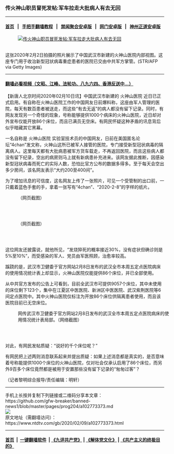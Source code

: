 ### 传火神山职员冒死发帖:军车拉走大批病人有去无回
------------------------

#### [首页](https://github.com/gfw-breaker/banned-news1/blob/master/README.md) &nbsp;&nbsp;|&nbsp;&nbsp; [手把手翻墙教程](https://github.com/gfw-breaker/guides/wiki) &nbsp;&nbsp;|&nbsp;&nbsp; [禁闻聚合安卓版](https://github.com/gfw-breaker/bn-android) &nbsp;&nbsp;|&nbsp;&nbsp; [网门安卓版](https://github.com/oGate2/oGate) &nbsp;&nbsp;|&nbsp;&nbsp; [神州正道安卓版](https://github.com/SzzdOgate/update) 



<div><div class="featured_image">
 <a href="https://i.ntdtv.com/assets/uploads/2020/02/GettyImages-1198072766.jpg" target="_blank">
  <figure>
   <img alt="传火神山职员冒死发帖:军车拉走大批病人有去无回" src="https://i.ntdtv.com/assets/uploads/2020/02/GettyImages-1198072766-800x450.jpg"/>
  </figure><br/>
 </a>
 <span class="caption">
  这张2020年2月2日拍摄的照片展示了中国武汉市新建的火神山医院内部视图。这座专门用于收治新型冠状病毒重症患者的医院已交由中共军方掌管。(STR/AFP via Getty Images)
 </span>
</div>
</div><hr/>

#### [翻墙必看视频（文昭、江峰、法轮功、八九六四、香港反送中...）](https://github.com/gfw-breaker/banned-news1/blob/master/pages/link3.md)

<div><div class="post_content" itemprop="articleBody">
 <p>
  【新唐人北京时间2020年02月10日讯】中国武汉市新建的
  <ok href="https://www.ntdtv.com/gb/火神山医院.htm">
   火神山医院
  </ok>
  近日已正式启用。有自称在火神山医院工作的中国网友日前爆料称，这座由军人管理的医院，每天有数百患者被送走，而这些“有去无返”的病人都没有留下记录。同时，有网友发现另一个奇怪的现象，号称能够提供1000个病床的火神山医院，近日却对外宣布仅能开放86个床位，而且已满员无空床。有网民怀疑这种矛盾的讯息背后似乎暗藏其它黑幕。
 </p>
 <p>
  一名自称是
  <ok href="https://www.ntdtv.com/gb/火神山医院.htm">
   火神山医院
  </ok>
  实验室技术员的中国网友，日前在美国匿名论坛“4chan”发文称，火神山这所已被军人接管的医院，专门接受新型冠状病毒的隔离病人。这里每天都有大批病患被军方货车载走，不再返回医院，而且这些病人都没有留下纪录，空出的病房则马上就有新病患补充进来。该网友据此推断，因感染新型冠状病毒而死亡的实际人数，恐怕比官方公布的数据多得多。至于每天会空出多少房间，该名网友表示“大约200至400间”。
 </p>
 <p>
  为了增加讯息的可信度，这名网友上传了一张照片，可见一个受管制的出口前，一只戴着蓝色手套的手，拿着一张写有“4chan”、“2020-2-8”的字样的纸片。
 </p>
 <figure class="wp-caption alignnone" id="attachment_102773376" style="width: 600px">
  <img alt="" class="size-medium wp-image-102773376" src="https://i.ntdtv.com/assets/uploads/2020/02/270e3d87f0e6bccb2bff6c5a296a1a3c-600x154.jpg">
   <br/><figcaption class="wp-caption-text">
    （网页截图）
   </figcaption><br/>
  </img>
 </figure><br/>
 <figure class="wp-caption alignnone" id="attachment_102773377" style="width: 400px">
  <img alt="" class="size-full wp-image-102773377" src="https://i.ntdtv.com/assets/uploads/2020/02/phpmV6uUJ.jpg">
   <br/><figcaption class="wp-caption-text">
    （网页截图）
   </figcaption><br/>
  </img>
 </figure><br/>
 <p>
  这位网友还披露说，就他所见，“发烧猝死的概率接近30%，没有症状但确诊则是5%至10%”，而受感染的军人、党员由军医照顾，治愈率较高。
 </p>
 <p>
  蹊跷的是，武汉市卫健委于官方网站2月8日发布的武汉全市本周五定点医院病床的使用情况统计表上却显示，火神山医院仅能提供86个床位，并已全部使用。
 </p>
 <p>
  从中共官方发布的公告上可看到，目前全武汉市可提供9057个床位，其中未使用的床位剩下123个，集中在江夏区中医医院、新洲区中医医院、武汉紫荆医院等6间定点医院中。其中火神山医院仅标注为开放86个床位供隔离患者使用，而且该医院目前已无空床位。
 </p>
 <figure class="wp-caption alignnone" id="attachment_102773378" style="width: 488px">
  <img alt="" class="size-full wp-image-102773378" src="https://i.ntdtv.com/assets/uploads/2020/02/281215f03980eaf35b73ea5c30a6bdc4.jpg"/>
  <br/><figcaption class="wp-caption-text">
   网传武汉市卫健委于官方网站2月8日发布的武汉全市本周五定点医院病床的使用情况统计表局部。（网络截图）
  </figcaption><br/>
 </figure><br/>
 <p>
  对此，有网民发帖质疑：“说好的千个床位呢？”
 </p>
 <p>
  有网民把上述两则消息联系起来并提出质疑：如果上述消息都是真实的，是否意味着号称能提供1000个床位的火神山医院，仅对社会仅承认启用了86个床位，而另外9百多个床位竟然都是被用于安置那些没有留下记录的“匆匆过客”？
 </p>
 <p>
  （记者黎明综合报导/责任编辑：明轩）
 </p>
 <div class="single_ad">
 </div>
</div>
</div>
<hr/>
手机上长按并复制下列链接或二维码分享本文章：<br/>
https://github.com/gfw-breaker/banned-news1/blob/master/pages/prog204/a102773373.md <br/>
<a href='https://github.com/gfw-breaker/banned-news1/blob/master/pages/prog204/a102773373.md'><img src='https://github.com/gfw-breaker/banned-news1/blob/master/pages/prog204/a102773373.md.png'/></a> <br/>
原文地址（需翻墙访问）：https://www.ntdtv.com/gb/2020/02/09/a102773373.html


------------------------
#### [首页](https://github.com/gfw-breaker/banned-news1/blob/master/README.md) &nbsp;|&nbsp; [一键翻墙软件](https://github.com/gfw-breaker/nogfw/blob/master/README.md) &nbsp;| [《九评共产党》](https://github.com/gfw-breaker/9ping.md/blob/master/README.md#九评之一评共产党是什么) | [《解体党文化》](https://github.com/gfw-breaker/jtdwh.md/blob/master/README.md) | [《共产主义的终极目的》](https://github.com/gfw-breaker/gczydzjmd.md/blob/master/README.md)


<img src='http://gfw-breaker.win/banned-news/pages/prog204/a102773373.md' width='0px' height='0px'/>